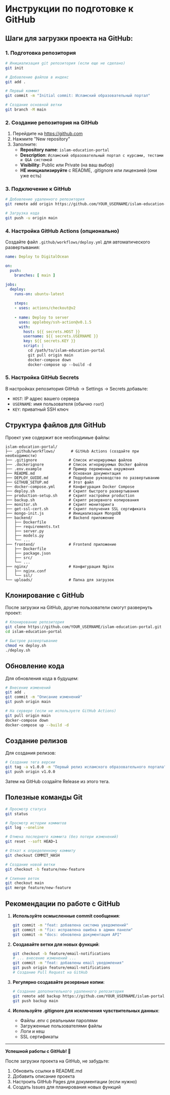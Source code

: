 # Инструкции по подготовке к GitHub

## Шаги для загрузки проекта на GitHub:

### 1. Подготовка репозитория

```bash
# Инициализация git репозитория (если еще не сделано)
git init

# Добавление файлов в индекс
git add .

# Первый коммит
git commit -m "Initial commit: Исламский образовательный портал"

# Создание основной ветки
git branch -M main
```

### 2. Создание репозитория на GitHub

1. Перейдите на https://github.com
2. Нажмите "New repository"
3. Заполните:
   - **Repository name**: `islam-education-portal`
   - **Description**: `Исламский образовательный портал с курсами, тестами и Q&A системой`
   - **Visibility**: Public или Private (на ваш выбор)
   - **НЕ инициализируйте** с README, .gitignore или лицензией (они уже есть)

### 3. Подключение к GitHub

```bash
# Добавление удаленного репозитория
git remote add origin https://github.com/YOUR_USERNAME/islam-education-portal.git

# Загрузка кода
git push -u origin main
```

### 4. Настройка GitHub Actions (опционально)

Создайте файл `.github/workflows/deploy.yml` для автоматического развертывания:

```yaml
name: Deploy to DigitalOcean

on:
  push:
    branches: [ main ]

jobs:
  deploy:
    runs-on: ubuntu-latest
    
    steps:
    - uses: actions/checkout@v2
    
    - name: Deploy to server
      uses: appleboy/ssh-action@v0.1.5
      with:
        host: ${{ secrets.HOST }}
        username: ${{ secrets.USERNAME }}
        key: ${{ secrets.KEY }}
        script: |
          cd /path/to/islam-education-portal
          git pull origin main
          docker-compose down
          docker-compose up --build -d
```

### 5. Настройка GitHub Secrets

В настройках репозитория GitHub → Settings → Secrets добавьте:
- `HOST`: IP адрес вашего сервера
- `USERNAME`: имя пользователя (обычно `root`)
- `KEY`: приватный SSH ключ

## Структура файлов для GitHub

Проект уже содержит все необходимые файлы:

```
islam-education-portal/
├── .github/workflows/       # GitHub Actions (создайте при необходимости)
├── .gitignore              # Список игнорируемых файлов
├── .dockerignore           # Список игнорируемых Docker файлов
├── .env.example            # Пример переменных окружения
├── README.md               # Основная документация
├── DEPLOY_GUIDE.md         # Подробное руководство по развертыванию
├── GITHUB_SETUP.md         # Этот файл
├── docker-compose.yml      # Конфигурация Docker Compose
├── deploy.sh               # Скрипт быстрого развертывания
├── production-setup.sh     # Скрипт настройки production
├── backup.sh               # Скрипт резервного копирования
├── monitor.sh              # Скрипт мониторинга
├── get-ssl-cert.sh         # Скрипт получения SSL сертификата
├── mongo-init.js           # Инициализация MongoDB
├── backend/                # Backend приложение
│   ├── Dockerfile
│   ├── requirements.txt
│   ├── server.py
│   ├── models.py
│   └── ...
├── frontend/               # Frontend приложение
│   ├── Dockerfile
│   ├── package.json
│   ├── src/
│   └── ...
├── nginx/                  # Конфигурация Nginx
│   ├── nginx.conf
│   └── ssl/
└── uploads/                # Папка для загрузок
```

## Клонирование с GitHub

После загрузки на GitHub, другие пользователи смогут развернуть проект:

```bash
# Клонирование репозитория
git clone https://github.com/YOUR_USERNAME/islam-education-portal.git
cd islam-education-portal

# Быстрое развертывание
chmod +x deploy.sh
./deploy.sh
```

## Обновление кода

Для обновления кода в будущем:

```bash
# Внесение изменений
git add .
git commit -m "Описание изменений"
git push origin main

# На сервере (если не используете GitHub Actions)
git pull origin main
docker-compose down
docker-compose up --build -d
```

## Создание релизов

Для создания релизов:

```bash
# Создание тега версии
git tag -a v1.0.0 -m "Первый релиз исламского образовательного портала"
git push origin v1.0.0
```

Затем на GitHub создайте Release из этого тега.

## Полезные команды Git

```bash
# Просмотр статуса
git status

# Просмотр истории коммитов
git log --oneline

# Отмена последнего коммита (без потери изменений)
git reset --soft HEAD~1

# Откат к определенному коммиту
git checkout COMMIT_HASH

# Создание новой ветки
git checkout -b feature/new-feature

# Слияние веток
git checkout main
git merge feature/new-feature
```

## Рекомендации по работе с GitHub

1. **Используйте осмысленные commit сообщения**:
   ```bash
   git commit -m "feat: добавлена система уведомлений"
   git commit -m "fix: исправлена ошибка в админ панели"
   git commit -m "docs: обновлена документация API"
   ```

2. **Создавайте ветки для новых функций**:
   ```bash
   git checkout -b feature/email-notifications
   # ... внесение изменений ...
   git commit -m "feat: добавлены email уведомления"
   git push origin feature/email-notifications
   # Создание Pull Request на GitHub
   ```

3. **Регулярно создавайте резервные копии**:
   ```bash
   # Создание дополнительного удаленного репозитория
   git remote add backup https://github.com/YOUR_USERNAME/islam-portal-backup.git
   git push backup main
   ```

4. **Используйте .gitignore для исключения чувствительных данных**:
   - Файлы .env с реальными паролями
   - Загруженные пользователями файлы
   - Логи и кеш
   - SSL сертификаты

---

**Успешной работы с GitHub! 🚀**

После загрузки проекта на GitHub, не забудьте:
1. Обновить ссылки в README.md
2. Добавить описание проекта
3. Настроить GitHub Pages для документации (если нужно)
4. Создать Issues для планирования новых функций